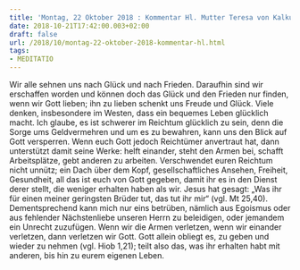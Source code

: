 ```yaml
---
title: 'Montag, 22 Oktober 2018 : Kommentar Hl. Mutter Teresa von Kalkutta'
date: 2018-10-21T17:42:00.003+02:00
draft: false
url: /2018/10/montag-22-oktober-2018-kommentar-hl.html
tags: 
- MEDITATIO
---
```


Wir alle sehnen uns nach Glück und nach Frieden. Daraufhin sind wir erschaffen worden und können doch das Glück und den Frieden nur finden, wenn wir Gott lieben; ihn zu lieben schenkt uns Freude und Glück. Viele denken, insbesondere im Westen, dass ein bequemes Leben glücklich macht. Ich glaube, es ist schwerer im Reichtum glücklich zu sein, denn die Sorge ums Geldvermehren und um es zu bewahren, kann uns den Blick auf Gott versperren. Wenn euch Gott jedoch Reichtümer anvertraut hat, dann unterstützt damit seine Werke: helft einander, steht den Armen bei, schafft Arbeitsplätze, gebt anderen zu arbeiten. Verschwendet euren Reichtum nicht unnütz; ein Dach über dem Kopf, gesellschaftliches Ansehen, Freiheit, Gesundheit, all das ist euch von Gott gegeben, damit ihr es in den Dienst derer stellt, die weniger erhalten haben als wir. Jesus hat gesagt: „Was ihr für einen meiner geringsten Brüder tut, das tut ihr mir“ (vgl. Mt 25,40). Dementsprechend kann mich nur eins betrüben, nämlich aus Egoismus oder aus fehlender Nächstenliebe unseren Herrn zu beleidigen, oder jemandem ein Unrecht zuzufügen. Wenn wir die Armen verletzen, wenn wir einander verletzen, dann verletzen wir Gott. Gott allein obliegt es, zu geben und wieder zu nehmen (vgl. Hiob 1,21); teilt also das, was ihr erhalten habt mit anderen, bis hin zu eurem eigenen Leben.